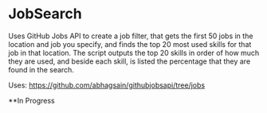 # JobSearch
Uses GitHub Jobs API to create a job filter, that gets the first 50 jobs in the location and job you specify, and finds the top 20 most used skills for that job in that location. The script outputs the top 20 skills in order of how much they are used, and beside each skill, is listed the percentage that they are found in the search.

Uses: https://github.com/abhagsain/githubjobsapi/tree/jobs

**In Progress
